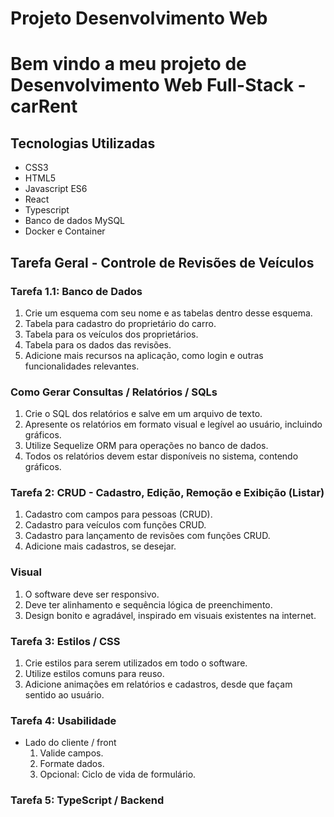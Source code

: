 # Projeto Desenvolvimento Web

# Bem vindo a meu projeto de Desenvolvimento Web Full-Stack -carRent

## Tecnologias Utilizadas
- CSS3
- HTML5
- Javascript ES6
- React
- Typescript
- Banco de dados MySQL
- Docker e Container

## Tarefa Geral - Controle de Revisões de Veículos
### Tarefa 1.1: Banco de Dados
1. Crie um esquema com seu nome e as tabelas dentro desse esquema.
2. Tabela para cadastro do proprietário do carro.
3. Tabela para os veículos dos proprietários.
4. Tabela para os dados das revisões.
5. Adicione mais recursos na aplicação, como login e outras funcionalidades relevantes.

### Como Gerar Consultas / Relatórios / SQLs
1. Crie o SQL dos relatórios e salve em um arquivo de texto.
2. Apresente os relatórios em formato visual e legível ao usuário, incluindo gráficos.
3. Utilize Sequelize ORM para operações no banco de dados.
4. Todos os relatórios devem estar disponíveis no sistema, contendo gráficos.

### Tarefa 2: CRUD - Cadastro, Edição, Remoção e Exibição (Listar)
1. Cadastro com campos para pessoas (CRUD).
2. Cadastro para veículos com funções CRUD.
3. Cadastro para lançamento de revisões com funções CRUD.
4. Adicione mais cadastros, se desejar.

### Visual
1. O software deve ser responsivo.
2. Deve ter alinhamento e sequência lógica de preenchimento.
3. Design bonito e agradável, inspirado em visuais existentes na internet.

### Tarefa 3: Estilos / CSS
1. Crie estilos para serem utilizados em todo o software.
2. Utilize estilos comuns para reuso.
3. Adicione animações em relatórios e cadastros, desde que façam sentido ao usuário.

### Tarefa 4: Usabilidade
- Lado do cliente / front
  1. Valide campos.
  2. Formate dados.
  3. Opcional: Ciclo de vida de formulário.

### Tarefa 5: TypeScript / Backend


